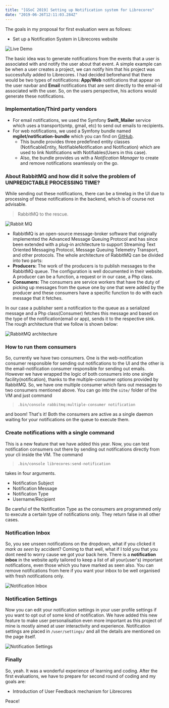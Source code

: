 ```yaml
---
title: "[GSoC 2019] Setting up Notification system for Librecores"
date: "2019-06-26T12:11:03.284Z"
---
```


The goals in my proposal for first evaluation were as follows:
- Set up a Notification System in Librecores website

![Live Demo](https://user-images.githubusercontent.com/26324376/60994874-014c8480-a36f-11e9-93ad-d35e7e5318e1.png)

The basic idea was to generate notifications from the events that a user is associated with and notify the user about that event. A simple example can be when a user creates a project, we can notify him that his project was successfully added to Librecores. I had decided beforehand that there would be two types of notifications: **App/Web** notifications that appear on the user navbar and **Email** notifications that are sent directly to the email-id associated with the user. So, on the users perspective, his actions would generate these notifications. 

### Implementation/Third party vendors
- For email notifications, we used the Symfony **Swift_Mailer** service which uses a transport(smtp, gmail, etc) to send out emails to recipients.
- For web notifications, we used a Symfony bundle named **mgilet/notification-bundle** which you can find on [GitHub](https://github.com/maximilienGilet/notification-bundle).
    - This bundle provides three predefined entity classes (NotificableEntity, NotifiableNotification and Notification) which are used to link Notifications with Notifiables(Users in this case). 
    - Also, the bundle provides us with a *Notification Manager* to create and remove notifications seamlessly on the go.

### About RabbitMQ and how did it solve the problem of UNPREDICTABLE PROCESSING TIME?

While sending out these notifications, there can be a timelag in the UI due to processing of these notifications in the backend, which is of course not advisable. 

> RabbitMQ to the rescue.

![Rabbit MQ](https://cdn-images-1.medium.com/max/1200/1*UnYL-2r54_7AnEwQv0cVxA.png)

- RabbitMQ is an open-source message-broker software that originally implemented the Advanced Message Queuing Protocol and has since been extended with a plug-in architecture to support Streaming Text Oriented Messaging Protocol, Message Queuing Telemetry Transport, and other protocols.
The whole architecture of RabbitMQ can be divided into two parts:
- **Producers:**
The work of the producers is to publish messages to the RabbitMQ queue. The configuration is well documented in their website. A producer can be a function, a request or in our case, a Php class.
- **Consumers:**
The consumers are service workers that have the duty of picking up messages from the queue one by one that were added by the producer and these consumers have a specific function to do with each message that it fetches. 

In our case a publisher sent a notification to the queue as a serialized message and a Php class(Consumer) fetches this message and based on the type of the notification(email or app), sends it to the respective sink. The rough architecture that we follow is shown below:

![RabbitMQ architecture](https://user-images.githubusercontent.com/1467123/59163316-43c43c80-8af7-11e9-9cca-d53e5e747f10.png)

### How to run them consumers

So, currently we have two consumers. One is the web-notification consumer responsible for sending out notifications to the UI and the other is the email-notification consumer responsible for sending out emails. However we have wrapped the logic of both consumers into one single facility(notification), thanks to the multiple-consumer options provided by RabbitMQ. So, we have one multiple consumer which fans out messages to two consumers mentioned above.
You can go into the `site/` folder of the VM and just command

> `.bin/console rabbitmq:multiple-consumer notification` 

and boom! That's it! Both the consumers are active as a single daemon waiting for your notifications on the queue to execute them.

### Create notifications with a single command

This is a new feature that we have added this year. Now, you can test notification consumers out there by sending out notifications directly
from your cli inside the VM. The command 

> `.bin/console librecores:send-notification` 

takes in four arguments. 
- Notification Subject
- Notification Message
- Notification Type
- Username/Recipient

Be careful of the Notification Type as the consumers are programmed only to execute a certain type of notifications only. They return false 
in all other cases.

### Notification Inbox

So, you see unseen notifications on the dropdown, what if you clicked it *mark as seen* by accident? Coming to that well, what if I told you that you dont need to worry cause we got your back here. There is a **notification inbox** in the website aptly tailored to keep a list of all your(user's) important notifications, even those which you have marked as seen also. You can remove notifications from here if you want your inbox to be well organised with fresh notifications only.

![Notification Inbox](https://user-images.githubusercontent.com/26324376/62121082-87117f00-b2e0-11e9-92ac-b1d19a786de1.png)

### Notification Settings

Now you can edit your notification settings in your user profile settings if you want to opt out of some kind of notification. We have added this new feature to make user personalisation even more important as this project of mine is mostly aimed at user interactivity and experience. Notification settings are placed in `/user/settings/` and all the details are mentioned on the page itself.

![Notification Settings](https://user-images.githubusercontent.com/26324376/62184494-04d69880-b37c-11e9-85ab-7dab9f16f409.png)

### Finally

So, yeah. It was a wonderful experience of learning and coding. After the first evaluations, we have to prepare for second round of coding and my goals are:
- Introduction of User Feedback mechanism for Librecores

Peace!